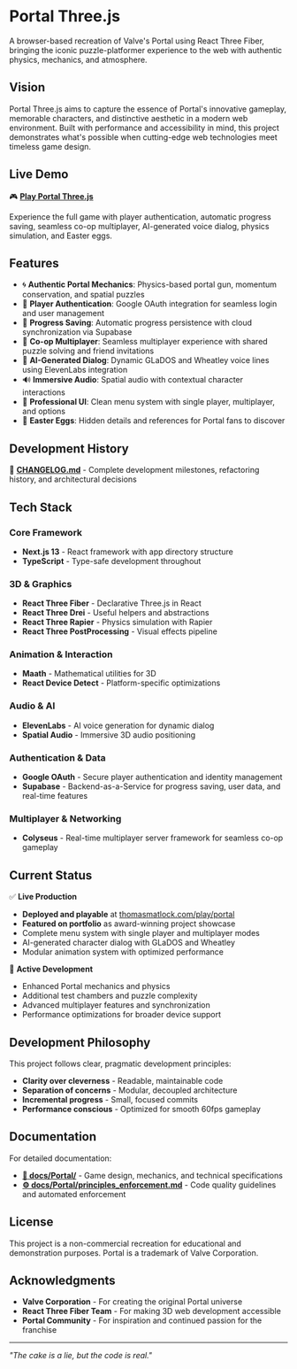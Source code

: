 # Portal Three.js

A browser-based recreation of Valve's Portal using React Three Fiber, bringing the iconic puzzle-platformer experience to the web with authentic physics, mechanics, and atmosphere.

## Vision

Portal Three.js aims to capture the essence of Portal's innovative gameplay, memorable characters, and distinctive aesthetic in a modern web environment. Built with performance and accessibility in mind, this project demonstrates what's possible when cutting-edge web technologies meet timeless game design.

## Live Demo

🎮 **<a href="https://thomasmatlock.com/play/portal" target="_blank">Play Portal Three.js</a>**

Experience the full game with player authentication, automatic progress saving, seamless co-op multiplayer, AI-generated voice dialog, physics simulation, and Easter eggs.

## Features

-   🌀 **Authentic Portal Mechanics**: Physics-based portal gun, momentum conservation, and spatial puzzles
-   🔐 **Player Authentication**: Google OAuth integration for seamless login and user management
-   💾 **Progress Saving**: Automatic progress persistence with cloud synchronization via Supabase
-   👥 **Co-op Multiplayer**: Seamless multiplayer experience with shared puzzle solving and friend invitations
-   🤖 **AI-Generated Dialog**: Dynamic GLaDOS and Wheatley voice lines using ElevenLabs integration
-   🔊 **Immersive Audio**: Spatial audio with contextual character interactions
-   🎨 **Professional UI**: Clean menu system with single player, multiplayer, and options
-   🥚 **Easter Eggs**: Hidden details and references for Portal fans to discover

## Development History

📝 **[CHANGELOG.md](CHANGELOG.md)** - Complete development milestones, refactoring history, and architectural decisions

## Tech Stack

### Core Framework

-   **Next.js 13** - React framework with app directory structure
-   **TypeScript** - Type-safe development throughout

### 3D & Graphics

-   **React Three Fiber** - Declarative Three.js in React
-   **React Three Drei** - Useful helpers and abstractions
-   **React Three Rapier** - Physics simulation with Rapier
-   **React Three PostProcessing** - Visual effects pipeline

### Animation & Interaction

-   **Maath** - Mathematical utilities for 3D
-   **React Device Detect** - Platform-specific optimizations

### Audio & AI

-   **ElevenLabs** - AI voice generation for dynamic dialog
-   **Spatial Audio** - Immersive 3D audio positioning

### Authentication & Data

-   **Google OAuth** - Secure player authentication and identity management
-   **Supabase** - Backend-as-a-Service for progress saving, user data, and real-time features

### Multiplayer & Networking

-   **Colyseus** - Real-time multiplayer server framework for seamless co-op gameplay

## Current Status

✅ **Live Production**

-   **Deployed and playable** at <a href="https://thomasmatlock.com/play/portal" target="_blank">thomasmatlock.com/play/portal</a>
-   **Featured on portfolio** as award-winning project showcase
-   Complete menu system with single player and multiplayer modes
-   AI-generated character dialog with GLaDOS and Wheatley
-   Modular animation system with optimized performance

🚧 **Active Development**

-   Enhanced Portal mechanics and physics
-   Additional test chambers and puzzle complexity
-   Advanced multiplayer features and synchronization
-   Performance optimizations for broader device support

## Development Philosophy

This project follows clear, pragmatic development principles:

-   **Clarity over cleverness** - Readable, maintainable code
-   **Separation of concerns** - Modular, decoupled architecture
-   **Incremental progress** - Small, focused commits
-   **Performance conscious** - Optimized for smooth 60fps gameplay

## Documentation

For detailed documentation:

-   **[📖 docs/Portal/](docs/Portal/)** - Game design, mechanics, and technical specifications
-   **[⚙️ docs/Portal/principles_enforcement.md](docs/Portal/principles_enforcement.md)** - Code quality guidelines and automated enforcement

## License

This project is a non-commercial recreation for educational and demonstration purposes. Portal is a trademark of Valve Corporation.

## Acknowledgments

-   **Valve Corporation** - For creating the original Portal universe
-   **React Three Fiber Team** - For making 3D web development accessible
-   **Portal Community** - For inspiration and continued passion for the franchise

---

_"The cake is a lie, but the code is real."_
